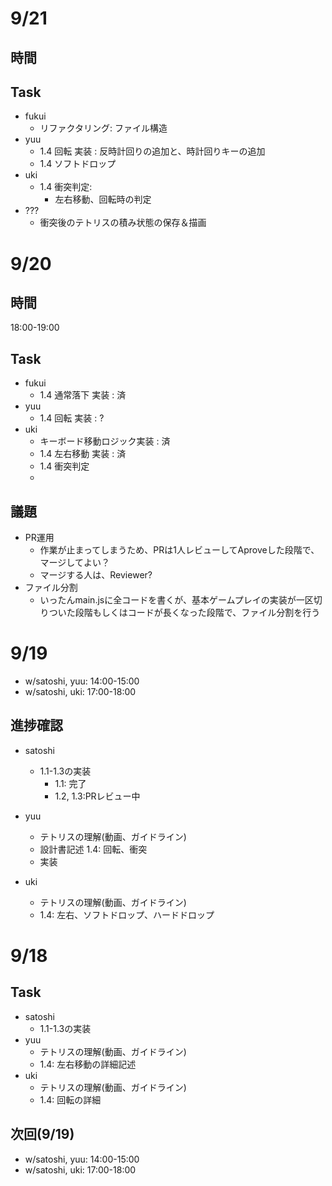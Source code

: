 # 9/21
## 時間

## Task
- fukui
  - リファクタリング: ファイル構造
- yuu
  - 1.4 回転 実装 : 反時計回りの追加と、時計回りキーの追加
  - 1.4 ソフトドロップ
- uki
  - 1.4 衝突判定:
      - 左右移動、回転時の判定
- ??? 
  - 衝突後のテトリスの積み状態の保存＆描画



# 9/20
## 時間
18:00-19:00
## Task
- fukui
  - 1.4 通常落下 実装 : 済
- yuu
  - 1.4 回転 実装 : ?
- uki
  - キーボード移動ロジック実装 : 済
  - 1.4 左右移動 実装 : 済
  - 1.4 衝突判定
  -  
  


## 議題
- PR運用
  - 作業が止まってしまうため、PRは1人レビューしてAproveした段階で、マージしてよい？
  - マージする人は、Reviewer?
- ファイル分割
  - いったんmain.jsに全コードを書くが、基本ゲームプレイの実装が一区切りついた段階もしくはコードが長くなった段階で、ファイル分割を行う

# 9/19
- w/satoshi, yuu: 14:00-15:00
- w/satoshi, uki: 17:00-18:00

## 進捗確認
- satoshi
  - 1.1-1.3の実装
    - 1.1: 完了
    - 1.2, 1.3:PRレビュー中
- yuu
  - テトリスの理解(動画、ガイドライン)
  - 設計書記述 1.4: 回転、衝突
  - 実装

- uki
  - テトリスの理解(動画、ガイドライン)
  - 1.4: 左右、ソフトドロップ、ハードドロップ

# 9/18
## Task
- satoshi
  - 1.1-1.3の実装
- yuu
  - テトリスの理解(動画、ガイドライン)
  - 1.4: 左右移動の詳細記述
- uki
  - テトリスの理解(動画、ガイドライン)
  - 1.4: 回転の詳細

## 次回(9/19)
  - w/satoshi, yuu: 14:00-15:00
  - w/satoshi, uki: 17:00-18:00
